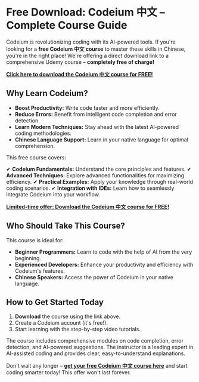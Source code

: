 # Free Download: Codeium 中文 – Complete Course Guide

Codeium is revolutionizing coding with its AI-powered tools. If you're looking for a **free Codeium 中文 course** to master these skills in Chinese, you're in the right place! We're offering a direct download link to a comprehensive Udemy course – **completely free of charge!**

[**Click here to download the Codeium 中文 course for FREE!**](https://udemywork.com/codeium-zhong-wen)

## Why Learn Codeium?

*   **Boost Productivity:** Write code faster and more efficiently.
*   **Reduce Errors:** Benefit from intelligent code completion and error detection.
*   **Learn Modern Techniques:** Stay ahead with the latest AI-powered coding methodologies.
*   **Chinese Language Support:** Learn in your native language for optimal comprehension.

This free course covers:

✔ **Codeium Fundamentals:** Understand the core principles and features.
✔ **Advanced Techniques:** Explore advanced functionalities for maximizing efficiency.
✔ **Practical Examples:** Apply your knowledge through real-world coding scenarios.
✔ **Integration with IDEs:** Learn how to seamlessly integrate Codeium into your workflow.

[**Limited-time offer: Download the Codeium 中文 course for FREE!**](https://udemywork.com/codeium-zhong-wen)

## Who Should Take This Course?

This course is ideal for:

*   **Beginner Programmers:** Learn to code with the help of AI from the very beginning.
*   **Experienced Developers:** Enhance your productivity and efficiency with Codeium's features.
*   **Chinese Speakers:** Access the power of Codeium in your native language.

## How to Get Started Today

1.  **Download** the course using the link above.
2.  Create a Codeium account (it's free!).
3.  Start learning with the step-by-step video tutorials.

The course includes comprehensive modules on code completion, error detection, and AI-powered suggestions. The instructor is a leading expert in AI-assisted coding and provides clear, easy-to-understand explanations.

Don't wait any longer – **[get your free Codeium 中文 course here](https://udemywork.com/codeium-zhong-wen)** and start coding smarter today! This offer won't last forever.
